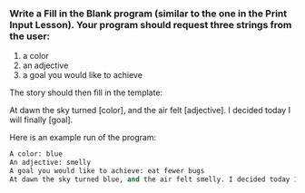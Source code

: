 ### Write a Fill in the Blank program (similar to the one in the Print Input Lesson). Your program should request three strings from the user:

1. a color
2. an adjective
3. a goal you would like to achieve 


The story should then fill in the template:

At dawn the sky turned [color], and the air felt [adjective]. I decided today I will finally [goal].


Here is an example run of the program:

```python
A color: blue
An adjective: smelly
A goal you would like to achieve: eat fewer bugs
At dawn the sky turned blue, and the air felt smelly. I decided today I will finally eat fewer bugs.

